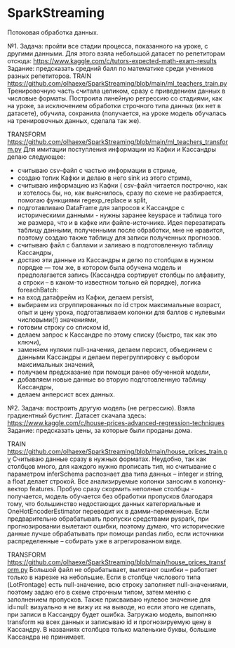 # SparkStreaming
Потоковая обработка данных.

№1. 
Задача: пройти все стадии процесса, показанного на уроке, с другими данными.
Для этого взяла небольшой датасет по репетиторам отсюда:
https://www.kaggle.com/c/tutors-expected-math-exam-results
Задание: предсказать средний балл по математике среди учеников разных репетиторов.
TRAIN
https://github.com/olhaexe/SparkStreaming/blob/main/ml_teachers_train.py
Тренировочную часть считала целиком, сразу с приведением данных в числовые форматы.
Построила линейную регрессию со стадиями, как на уроке, за исключением обработки строчного типа данных (их нет в датасете), обучила, сохранила (получается, на уроке модель обучалась на тренировочных данных, сделала так же).

TRANSFORM
https://github.com/olhaexe/SparkStreaming/blob/main/ml_teachers_transform.py
Для имитации поступления информации из Кафки и Кассандры делаю следующее:
- считываю csv-файл с частью информации в стриме,
- создаю топик Кафки и делаю в него sink из этого стрима,
- считываю информацию из Кафки ( csv-файл читается построчно, как и хотелось бы, но, как выяснилось, сразу по схеме не разбирается, помогаю функциями regexp_replace и split,
- подготавливаю DataFrame для запросов к Кассандре с историческими данными - нужны заранее keyspace и таблица того же размера, что и в кафке или файле-источнике. Идея перезатирать таблицу данными, полученными после обработки, мне не нравится, поэтому создаю также таблицу для записи полученных прогнозов.
- считываю файл с баллами и заливаю в подготовленную таблицу Кассандры,
- достаю эти данные из Кассандры и делю по столбцам в нужном порядке — том же, в котором была обучена модель и предполагается запись (Кассандра сортирует столбцы по алфавиту, а строки – в каком-то известном только ей порядке),
логика foreachBatch: 
- на вход датафрейм из Кафки, делаем persist, 
- выбираем из сгруппированных по id строк максимальные возраст, опыт и цену урока, подготавливаем колонки для баллов с нулевыми числовыми(!) значениями,
- готовим строку со списком id,
- делаем запрос к Кассандре по этому списку (быстро, так как это ключи),
- заменяем нулями null-значения, делаем персист, объединяем с данными Кассандры и делаем перегруппировку с выбором максимальных значений,
- получаем предсказание при помощи ранее обученной модели,
- добавляем новые данные во вторую подготовленную таблицу Кассандры,
- делаем анперсист всех данных.


№2. 
Задача: построить другую модель (не регрессию). Взяла градиентный бустинг.
Датасет скачала здесь: https://www.kaggle.com/c/house-prices-advanced-regression-techniques
Задание: предсказать цены, за которые были проданы дома.

TRAIN
https://github.com/olhaexe/SparkStreaming/blob/main/house_prices_train.py
Считываю данные сразу в нужных форматах. Неудобно, так как столбцов много, для каждого нужно прописать тип, но считывание с параметром inferSchema распознает два типа данных –  integer и string, а float делает строкой. Все анализируемые колонки заносим в колонку-вектор features. Пробую сразу скормить неполные столбцы - получается, модель обучается без обработки пропусков благодаря тому, что большинство недостающих данных категориальные и OneHotEncoderEstimator переводит их в дамми-переменные. Если предварительно обрабатывать пропуски средствами pyspark, при прогнозировании вылетают ошибки, поэтому думаю, что исторические данные лучше обрабатывать при помощи pandas либо, если источники распределенные – собирать уже в агрегированном виде. 

TRANSFORM
https://github.com/olhaexe/SparkStreaming/blob/main/house_prices_transform.py
Большой файл не обрабатывает, вылетают ошибки – работает только в нарезке на небольшие. Если в столбце числового типа (LotFrontage) есть null-значение, всю строку заполняет null-значениями, поэтому задаю его в схеме строчным типом, затем меняю с заполнением пропусков. Также присваиваю нулевое значение для id=null: визуально я не вижу их на выводе, но если этого не сделать, при записи в Кассандру будет ошибка. Загружаю модель, выполняю transform на всех данных и записываю id и прогнозируемую цену в Кассандру. В названиях столбцов только маленькие буквы, большие Кассандра не принимает.
